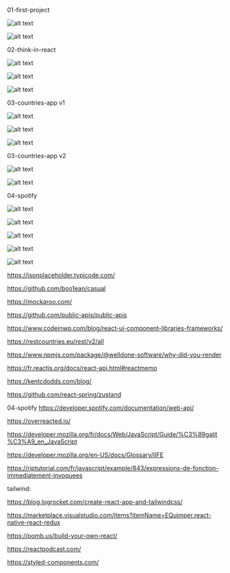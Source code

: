 01-first-project

![alt text](https://1.bp.blogspot.com/-6LnMtpgArro/XwN5h6ViVNI/AAAAAAAAAXY/3vCvzimZhM4QGbEkJ5xEsUJzSHmAqM87ACLcBGAsYHQ/s1600/Capture02.JPG)

![alt text](https://1.bp.blogspot.com/-v1T-f4VDT3c/XwN5h5-SSZI/AAAAAAAAAXU/v9yX9f2lcnwe5n2QWLONKrsvtSnLMOgrACLcBGAsYHQ/s1600/Capture01.JPG)

02-think-in-react

![alt text](https://1.bp.blogspot.com/-I6iU9o7YmRI/XwN_14bEq-I/AAAAAAAAAXo/_ggEiqzLyEs5a582x3nDJ5oLgqNMPe6gACLcBGAsYHQ/s1600/Capture01.JPG)

![alt text](https://1.bp.blogspot.com/-L21IydoX-yE/XwN_10o6c_I/AAAAAAAAAXs/6H-4UjJz-tcoxWh-fVlLk-a_TW0o66zjwCLcBGAsYHQ/s1600/Capture02.JPG)

![alt text](https://1.bp.blogspot.com/-F8D76Drk2Vg/XwN_16IQZnI/AAAAAAAAAXw/1XtvsnbgCWQ-Tp535A9_N7btAMTcOm1awCLcBGAsYHQ/s1600/Capture03.JPG)

03-countries-app v1

![alt text](https://1.bp.blogspot.com/-lKaiDJPAHig/XwSLnKXU6WI/AAAAAAAAAYQ/tXXkt5Yg6iUW6lFidkebB4YkEL8v5gV-gCLcBGAsYHQ/s1600/Capture03.JPG)

![alt text](https://1.bp.blogspot.com/-CIMdAwT1Zgk/XwSLnNEqCII/AAAAAAAAAYM/Z33yke9q3_QNBQN5DoQaJAzPNAicgxTCgCLcBGAsYHQ/s1600/Capture01.JPG)

![alt text](https://1.bp.blogspot.com/--HLPVQaEqW0/XwSLnLscZxI/AAAAAAAAAYI/0hHoPctNwk8J9qEX4cCqygG-2T_N-iV3QCLcBGAsYHQ/s1600/Capture02.JPG)

03-countries-app v2

![alt text](https://1.bp.blogspot.com/-bdkra7U7Wyg/XwTo-CFz1PI/AAAAAAAAAYo/VB4DM254fNcPEJX60z1sXrB89J4fbFvagCLcBGAsYHQ/s1600/Capture04.JPG)

![alt text](https://1.bp.blogspot.com/-tGyXiyJKE-k/XwTo-H5p_iI/AAAAAAAAAYk/YkCyNv8n410ZUKwmMRYpVtOkqCpE9LcGQCLcBGAsYHQ/s1600/Capture05.JPG)

04-spotify

![alt text](https://1.bp.blogspot.com/-DZyIDOMo964/XwhBt1n8VTI/AAAAAAAAAZg/3bLfVkTLt8o9EW_zmQkpcQHq0I9h7bKAwCLcBGAsYHQ/s640/Capture01.JPG)

![alt text](https://1.bp.blogspot.com/-NuezoquL0dY/XwhBuOpE5pI/AAAAAAAAAZo/hVb8FxjGgDQY_TTC80SvszF0UwvO_bwFACLcBGAsYHQ/s1600/Capture02.JPG)

![alt text](https://1.bp.blogspot.com/-MSLG97nHd5s/XwhBvImGflI/AAAAAAAAAZw/Uah8YP7yJEEq7-HaVJXFPZ_-m-LgHRrrQCLcBGAsYHQ/s1600/Capture05.JPG)

![alt text](https://1.bp.blogspot.com/-5bZCQ3bcQyU/XwhBuC3rF8I/AAAAAAAAAZk/QRdYvHyvTv0kuuKK0bBl55muYgsN-MIogCLcBGAsYHQ/s1600/Capture03.JPG)

![alt text](https://1.bp.blogspot.com/-gQrAaaSBJ4w/XwhBuo4jo7I/AAAAAAAAAZs/NOV9XJ8WTJws9mbsJJJ_3K1NgbRj2W6HgCLcBGAsYHQ/s1600/Capture04.JPG)

https://jsonplaceholder.typicode.com/

https://github.com/boo1ean/casual

https://mockaroo.com/

https://github.com/public-apis/public-apis

https://www.codeinwp.com/blog/react-ui-component-libraries-frameworks/

https://restcountries.eu/rest/v2/all

https://www.npmjs.com/package/@welldone-software/why-did-you-render

https://fr.reactjs.org/docs/react-api.html#reactmemo

https://kentcdodds.com/blog/

https://github.com/react-spring/zustand

04-spotify
https://developer.spotify.com/documentation/web-api/

https://overreacted.io/

https://developer.mozilla.org/fr/docs/Web/JavaScript/Guide/%C3%89galit%C3%A9_en_JavaScript

https://developer.mozilla.org/en-US/docs/Glossary/IIFE

https://riptutorial.com/fr/javascript/example/843/expressions-de-fonction-immediatement-invoquees

tailwind:

https://blog.logrocket.com/create-react-app-and-tailwindcss/

https://marketplace.visualstudio.com/items?itemName=EQuimper.react-native-react-redux

https://pomb.us/build-your-own-react/

https://reactpodcast.com/

https://styled-components.com/
